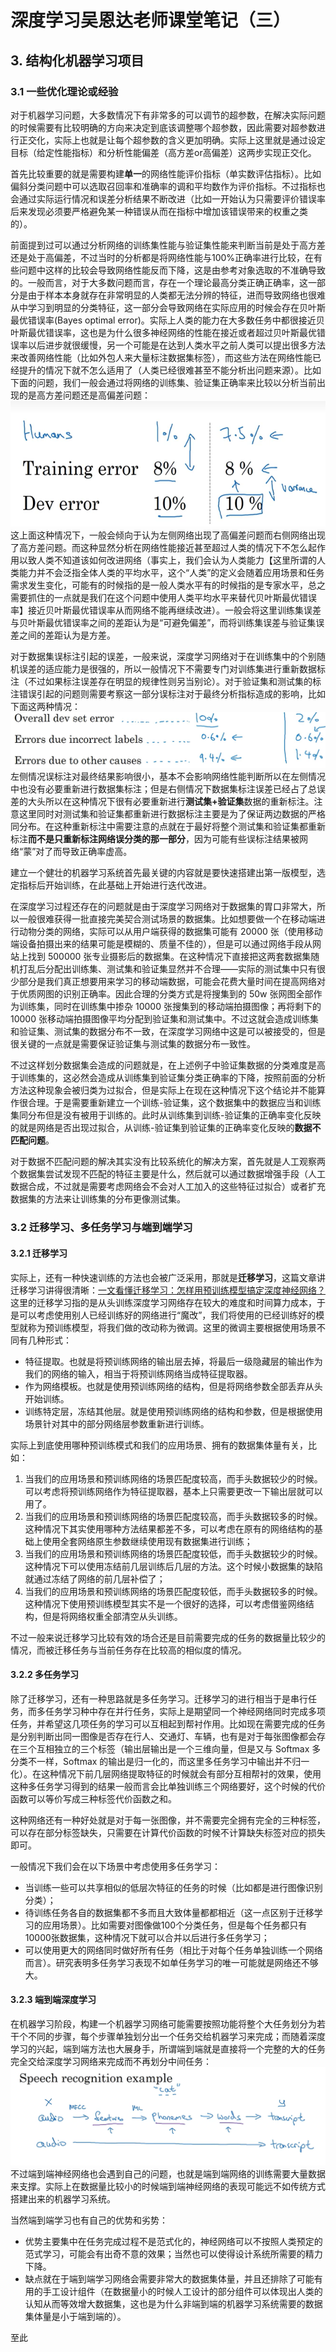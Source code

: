 # 深度学习吴恩达老师课堂笔记（三）

## 3. 结构化机器学习项目

### 3.1 一些优化理论或经验

对于机器学习问题，大多数情况下有非常多的可以调节的超参数，在解决实际问题的时候需要有比较明确的方向来决定到底该调整哪个超参数，因此需要对超参数进行正交化，实际上也就是让每个超参数的含义更加明确。实际上这里就是通过设定目标（给定性能指标）和分析性能偏差（高方差or高偏差）这两步实现正交化。


首先比较重要的就是需要构建**单一**的网络性能评价指标（单实数评估指标）。比如偏斜分类问题中可以选取召回率和准确率的调和平均数作为评价指标。不过指标也会通过实际运行情况和误差分析结果不断改进（比如一开始认为只需要评价错误率后来发现必须要严格避免某一种错误从而在指标中增加该错误带来的权重之类的）。


前面提到过可以通过分析网络的训练集性能与验证集性能来判断当前是处于高方差还是处于高偏差，不过当时的分析都是将网络性能与100%正确率进行比较，在有些问题中这样的比较会导致网络性能反而下降，这是由参考对象选取的不准确导致的。一般而言，对于大多数问题而言，存在一个理论最高分类正确正确率，这一部分是由于样本本身就存在非常明显的人类都无法分辨的特征，进而导致网络也很难从中学习到明显的分类特征，这一部分会导致网络在实际应用的时候会存在贝叶斯最优错误率(Bayes optimal error)。实际上人类的能力在大多数任务中都很接近贝叶斯最优错误率，这也是为什么很多神经网络的性能在接近或者超过贝叶斯最优错误率以后进步就很缓慢，另一个可能是在达到人类水平之前人类可以提出很多方法来改善网络性能（比如外包人来大量标注数据集标签），而这些方法在网络性能已经提升的情况下就不怎么适用了（人类已经很难甚至不能分析出问题来源）。比如下面的问题，我们一般会通过将网络的训练集、验证集正确率来比较以分析当前出现的是高方差问题还是高偏差问题：
![通过与人类水平比较来判断当前处于过拟合或者欠拟合](../Pic/image13.png)
这上面这种情况下，一般会倾向于认为左侧网络出现了高偏差问题而右侧网络出现了高方差问题。而这种显然分析在网络性能接近甚至超过人类的情况下不怎么起作用以致人类不知道该如何改进网络（事实上，我们会认为人类能力【这里所谓的人类能力并不会泛指全体人类的平均水平，这个“人类”的定义会随着应用场景和任务需求发生变化，可能有的时候指的是一般人类水平有的时候指的是专家水平，总之需要抓住的一点就是我们在这个问题中使用人类平均水平来替代贝叶斯最优错误率】接近贝叶斯最优错误率从而网络不能再继续改进）。一般会将这里训练集误差与贝叶斯最优错误率之间的差距认为是“可避免偏差”，而将训练集误差与验证集误差之间的差距认为是方差。


对于数据集误标注引起的误差，一般来说，深度学习网络对于在训练集中的个别随机误差的适应能力是很强的，所以一般情况下不需要专门对训练集进行重新数据标注（不过如果标注误差存在明显的规律性则另当别论）。对于验证集和测试集的标注错误引起的问题则需要考察这一部分误标注对于最终分析指标造成的影响，比如下面这两种情况：
![数据集错误标注对于网络改进判断的影响](../Pic/image14.png)
左侧情况误标注对最终结果影响很小，基本不会影响网络性能判断所以在左侧情况中也没有必要重新进行数据集标注；但是右侧情况下数据集标注误差已经占了总误差的大头所以在这种情况下很有必要重新进行**测试集+验证集**数据的重新标注。注意这里同时对测试集和验证集都重新进行数据标注主要是为了保证两边数据的严格同分布。在这种重新标注中需要注意的点就在于最好将整个测试集和验证集都重新标注**而不是只重新标注网络误分类的那一部分**，因为可能有些误标注结果被网络“蒙”对了而导致正确率虚高。


建立一个健壮的机器学习系统首先最关键的内容就是要快速搭建出第一版模型，选定指标后开始训练，在此基础上开始进行迭代改进。


在深度学习过程还存在的问题就是由于深度学习网络对于数据集的胃口非常大，所以一般很难获得一批直接完美契合测试场景的数据集。比如想要做一个在移动端进行动物分类的网络，实际可以从用户端获得的数据集可能有 20000 张（使用移动端设备拍摄出来的结果可能是模糊的、质量不佳的），但是可以通过网络手段从网站上找到 500000 张专业摄影后的数据集。在这种情况下直接把这两套数据集随机打乱后分配出训练集、测试集和验证集显然并不合理——实际的测试集中只有很少部分是我们真正想要用来学习的移动端数据，可能会花费大量时间在提高网络对于优质网图的识别正确率。因此合理的分类方式是将搜集到的 50w 张网图全部作为训练集，同时在训练集中掺杂 10000 张搜集到的移动端拍摄图像；再将剩下的 10000 张移动端拍摄图像平均分配到验证集和测试集中。不过这就会造成训练集和验证集、测试集的数据分布不一致，在深度学习网络中这是可以被接受的，但是很关键的一点就是需要保证验证集与测试集的数据分布一致性。


不过这样划分数据集会造成的问题就是，在上述例子中验证集数据的分类难度是高于训练集的，这必然会造成从训练集到验证集分类正确率的下降，按照前面的分析方法这种现象会被归类为过拟合，但是实际上在现在这种情况下这个结论并不能算作很合理。于是需要重新建立一个训练-验证集，这个数据集中的数据应当和训练集同分布但是没有被用于训练的。此时从训练集到训练-验证集的正确率变化反映的就是网络是否出现过拟合，从训练-验证集到验证集的正确率变化反映的**数据不匹配问题**。


对于数据不匹配问题的解决其实没有比较系统化的解决方案，首先就是人工观察两个数据集尝试发现不匹配的特征主要是什么，然后就可以通过数据增强手段（人工数据合成，不过就是需要考虑网络会不会对人工加入的这些特征过拟合）或者扩充数据集的方法来让训练集的分布更像测试集。


### 3.2 迁移学习、多任务学习与端到端学习

#### 3.2.1 迁移学习

实际上，还有一种快速训练的方法也会被广泛采用，那就是**迁移学习**，这篇文章讲迁移学习讲得很清晰：[一文看懂迁移学习：怎样用预训练模型搞定深度神经网络？](https://zhuanlan.zhihu.com/p/27657264)这里的迁移学习指的是从头训练深度学习网络存在较大的难度和时间算力成本，于是可以考虑使用别人已经训练好的网络进行“魔改”，我们将使用的已经训练好的模型就称为预训练模型，将我们做的改动称为微调。这里的微调主要根据使用场景不同有几种形式：

- 特征提取。也就是将预训练网络的输出层去掉，将最后一级隐藏层的输出作为我们的网络的输入，相当于将预训练网络当成特征提取器。
- 作为网络模板。也就是使用预训练网络的结构，但是将网络参数全部丢弃从头开始训练。
- 训练特定层，冻结其他层。就是使用预训练网络的结构和参数，但是根据使用场景针对其中的部分网络层参数重新进行训练。

实际上到底使用哪种预训练模式和我们的应用场景、拥有的数据集体量有关，比如：

1. 当我们的应用场景和预训练网络的场景匹配度较高，而手头数据较少的时候。可以考虑将预训练网络作为特征提取器，基本上只需要更改一下输出层就可以用了。
2. 当我们的应用场景和预训练网络的场景匹配度较高，而手头数据较多的时候。这种情况下其实使用哪种方法结果都差不多，可以考虑在原有的网络结构的基础上使用全套网络原生参数继续使用现有数据集进行训练；
3. 当我们的应用场景和预训练网络的场景匹配度较低，而手头数据较少的时候。这种情况下可以使用冻结前几层训练后几层的方法。这个时候小数据集的缺陷就通过冻结了网络的前几层补偿了；
4. 当我们的应用场景和预训练网络的场景匹配度较低，而手头数据较多的时候。这种情况下使用预训练模型其实不是一个很好的选择，可以考虑借鉴网络结构，但是将网络权重全部清空从头训练。

不过一般来说迁移学习比较有效的场合还是目前需要完成的任务的数据量比较少的情况，而被迁移任务与当前任务存在比较高的相似度的情况。

#### 3.2.2 多任务学习

除了迁移学习，还有一种思路就是多任务学习。迁移学习的进行相当于是串行任务，而多任务学习种中存在并行任务，实际上是期望同一个神经网络同时完成多项任务，并希望这几项任务的学习可以互相起到帮衬作用。比如现在需要完成的任务是分别判断出同一图像是否存在行人、交通灯、车辆，也有是对于每张图像都会存在三个互相独立的三个标签（输出层输出是一个三维向量，但是又与 Softmax 多分类不一样，Softmax 的输出是归一化的，而这里多任务学习中输出并不归一化）。在这种情况下前几层网络提取特征的时候就会有部分互相帮衬的效果，使用这种多任务学习得到的结果一般而言会比单独训练三个网络要好，这个时候的代价函数可以等价写成三种标签代价函数之和。


这种网络还有一种好处就是对于每一张图像，并不需要完全拥有完全的三种标签，可以存在部分标签缺失，只需要在计算代价函数的时候不计算缺失标签对应的损失即可。


一般情况下我们会在以下场景中考虑使用多任务学习：

- 当训练一些可以共享相似的低层次特征的任务的时候（比如都是进行图像识别分类）；
- 待训练任务各自的数据集都不多而且大致体量都都相近（这一点区别于迁移学习的应用场景）。比如需要对图像做100个分类任务，但是每个任务都只有10000张数据集，这种情况下就可以合并以后进行多任务学习；
- 可以使用更大的网络同时做好所有任务（相比于对每个任务单独训练一个网络而言）。研究表明多任务学习表现不如单任务学习的唯一可能就是网络还不够大。

#### 3.2.3 端到端深度学习

在机器学习阶段，构建一个机器学习网络可能需要按照功能将整个大任务划分为若干个不同的步骤，每个步骤单独划分出一个任务交给机器学习来完成；而随着深度学习的兴起，端到端方法也大展身手，所谓端到端就是直接将一个完整的大的任务完全交给深度学习网络来完成而不再划分中间任务：
![端到端深度学习和传统机器学习系统的比较](../Pic/image15.png)
不过端到端神经网络也会遇到自己的问题，也就是端到端网络的训练需要大量数据来支撑。实际上在数据量比较小的时候端到端神经网络的表现可能远不如传统方式搭建出来的机器学习系统。


当然端到端学习也有自己的优势和劣势：

- 优势主要集中在任务完成过程不是范式化的，神经网络可以不按照人类预定的范式学习，可能会有出奇不意的效果；当然也可以使得设计系统所需要的精力下降。
- 缺点就在于端到端学习网络会需要非常大的数据集体量，并且还排除了可能有用的手工设计组件（在数据量小的时候人工设计的部分组件可以体现出人类的认知从而等效增大数据集，这也是为什么非端到端的机器学习系统需要的数据集体量是小于端到端的）。

至此
